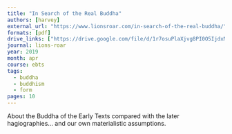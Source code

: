 ```yaml
---
title: "In Search of the Real Buddha"
authors: [harvey]
external_url: "https://www.lionsroar.com/in-search-of-the-real-buddha/"
formats: [pdf]
drive_links: ["https://drive.google.com/file/d/1r7osuPlaXjvg8PI0O5IjdxMoDg9togLU/view?usp=drivesdk"]
journal: lions-roar
year: 2019
month: apr
course: ebts
tags:
  - buddha
  - buddhism
  - form
pages: 10
---
```


About the Buddha of the Early Texts compared with the later hagiographies… and our own materialistic assumptions.
